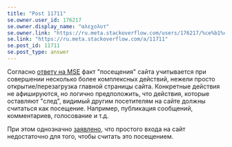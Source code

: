 ```yaml
---
title: "Post 11711"
se.owner.user_id: 176217
se.owner.display_name: "αλεχολυτ"
se.owner.link: "https://ru.meta.stackoverflow.com/users/176217/%ce%b1%ce%bb%ce%b5%cf%87%ce%bf%ce%bb%cf%85%cf%84"
se.link: "https://ru.meta.stackoverflow.com/a/11711"
se.post_id: 11711
se.post_type: answer
---
```

<p>Согласно <a href="https://meta.stackexchange.com/a/266227/339911">ответу на MSE</a> факт &quot;посещения&quot; сайта учитывается при совершении несколько более комплексных действий, нежели просто открытие/перезагрузка главной страницы сайта. Конкретные действия не афишируются, но логично предположить, что действия, которые оставляют &quot;след&quot;, видимый другим посетителям на сайте должны считаться как посещение. Например, публикация сообщений, комментариев, голосование и т.д.</p>
<p>При этом однозначно <a href="https://meta.stackexchange.com/a/66485/339911">заявлено</a>, что простого входа на сайт недостаточно для того, чтобы считать это посещением.</p>
